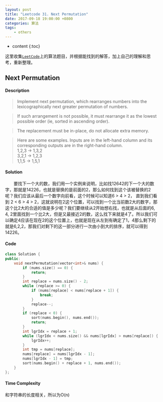```yaml
---
layout: post
title: "Leetcode 31. Next Permutation"
date: 2017-09-18 19:00:00 +0800 
categories: 算法
tags: 
    - others
---
```

* content
{:toc}

这里收集[`LeetCode`](https://leetcode.com)上的算法题目，并根据能找到的解答，加上自己的理解和思考，重新整理。

<!-- more -->

## Next Permutation

#### Description

>  Implement next permutation, which rearranges numbers into the lexicographically next greater permutation of numbers.

>If such arrangement is not possible, it must rearrange it as the lowest possible order (ie, sorted in ascending order).

>The replacement must be in-place, do not allocate extra memory.

>Here are some examples. Inputs are in the left-hand column and its corresponding outputs are in the right-hand column.  
1,2,3 → 1,3,2  
3,2,1 → 1,2,3  
1,1,5 → 1,5,1

#### Solution

&emsp;&emsp;要找下一个大的数，我们用一个实例来说明，比如找12642的下一个大的数字，那就是14226，也就是替换的是前面的2，那么如何找到这个该被替换的2呢？我们应该从最后一个数字向前看，这个时候可以知道6 > 4 > 2， 直到我们看到 2 < 6 > 4 > 2，这就说明在2这个位置，可以找到一个比当前数2大的数字，那这个比2大的合适的值是多少呢？我们要继续从2开始想右找，也就是从后面的6, 4, 2里面找到一个比2大，但是又最接近2的数，这么找下来就是4了。所以我们可以确定4应该在现在2的这个位置上，也就是现在从左到有确定了1，4那么剩下的就是6,2,2，那我们对剩下的这一部分进行一次由小到大的排序，就可以得到14226。

#### Code

```cpp
class Solution {
public:
    void nextPermutation(vector<int>& nums) {
        if (nums.size() == 0) {
            return;
        }
        int replace = nums.size() - 2;
        while (replace >= 0) {
            if (nums[replace] < nums[replace + 1]) {
                break;
            }
            replace--;
        }
        if (replace < 0) {
            sort(nums.begin(), nums.end());
            return;
        }
        int lgrIdx = replace + 1;
        while (lgrIdx < nums.size() && nums[lgrIdx] > nums[replace]) {
            lgrIdx++;
        }
        int tmp = nums[replace];
        nums[replace] = nums[lgrIdx - 1];
        nums[lgrIdx - 1] = tmp;
        sort(nums.begin() + replace + 1, nums.end());
    }
};
```

#### Time Complexity

和字符串的长度相关，所以为O(n)